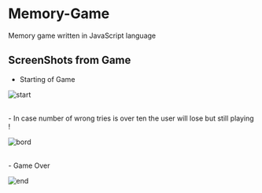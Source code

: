 # Memory-Game
Memory game written in JavaScript language
## ScreenShots from Game
- Starting of Game

![start](https://user-images.githubusercontent.com/109099521/186980470-89b7ad79-8225-4c2b-b373-92624e21dcd9.PNG)

<br/>
- In case number of wrong tries is over ten the user will lose but still playing !

![bord](https://user-images.githubusercontent.com/109099521/186981381-4974807f-85ea-4bea-9792-90f117c81342.PNG)

<br/>
- Game Over

![end](https://user-images.githubusercontent.com/109099521/186981568-a05e757d-c4a3-43f9-a200-7501342b285a.PNG)




